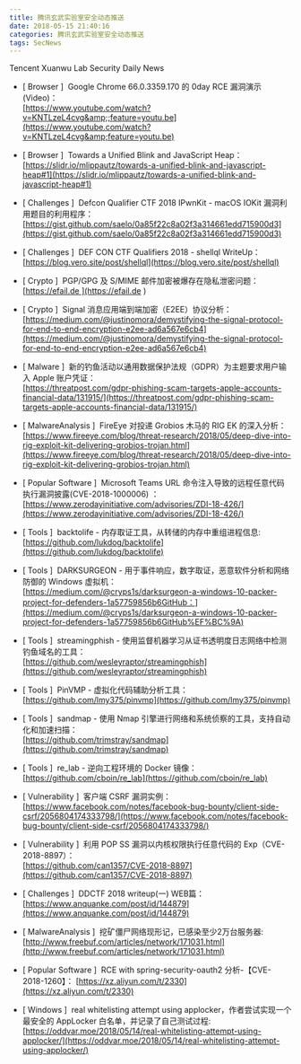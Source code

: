 ```yaml
---
title: 腾讯玄武实验室安全动态推送
date: 2018-05-15 21:40:16
categories: 腾讯玄武实验室安全动态推送
tags: SecNews
---
```


Tencent Xuanwu Lab Security Daily News  
* [ Browser ]  Google Chrome 66.0.3359.170 的 0day RCE 漏洞演示(Video)：   
[https://www.youtube.com/watch?v=KNTLzeL4cvg&amp;;feature=youtu.be](https://www.youtube.com/watch?v=KNTLzeL4cvg&amp;feature=youtu.be)  

* [ Browser ]  Towards a Unified Blink and JavaScript Heap：   
[https://slidr.io/mlippautz/towards-a-unified-blink-and-javascript-heap#1](https://slidr.io/mlippautz/towards-a-unified-blink-and-javascript-heap#1)  

* [ Challenges ]  Defcon Qualifier CTF 2018 IPwnKit - macOS IOKit 漏洞利用题目的利用程序：   
[https://gist.github.com/saelo/0a85f22c8a02f3a314661edd715900d3](https://gist.github.com/saelo/0a85f22c8a02f3a314661edd715900d3)  

* [ Challenges ]  DEF CON CTF Qualifiers 2018 - shellql WriteUp：   
[https://blog.vero.site/post/shellql](https://blog.vero.site/post/shellql)  

* [ Crypto ]  PGP/GPG 及 S/MIME 邮件加密被爆存在隐私泄密问题：   
[https://efail.de ](https://efail.de )  

* [ Crypto ]  Signal 消息应用端到端加密（E2EE）协议分析：   
[https://medium.com/@justinomora/demystifying-the-signal-protocol-for-end-to-end-encryption-e2ee-ad6a567e6cb4](https://medium.com/@justinomora/demystifying-the-signal-protocol-for-end-to-end-encryption-e2ee-ad6a567e6cb4)  

* [ Malware ]  新的钓鱼活动以通用数据保护法规（GDPR）为主题要求用户输入 Apple 账户凭证：   
[https://threatpost.com/gdpr-phishing-scam-targets-apple-accounts-financial-data/131915/](https://threatpost.com/gdpr-phishing-scam-targets-apple-accounts-financial-data/131915/)  

* [ MalwareAnalysis ]  FireEye 对投递 Grobios 木马的 RIG EK 的深入分析：   
[https://www.fireeye.com/blog/threat-research/2018/05/deep-dive-into-rig-exploit-kit-delivering-grobios-trojan.html](https://www.fireeye.com/blog/threat-research/2018/05/deep-dive-into-rig-exploit-kit-delivering-grobios-trojan.html)  

* [ Popular Software ]  Microsoft Teams URL 命令注入导致的远程任意代码执行漏洞披露(CVE-2018-1000006) ：   
[https://www.zerodayinitiative.com/advisories/ZDI-18-426/](https://www.zerodayinitiative.com/advisories/ZDI-18-426/)  

* [ Tools ]  backtolife - 内存取证工具，从转储的内存中重组进程信息:   
[https://github.com/lukdog/backtolife](https://github.com/lukdog/backtolife)  

* [ Tools ]  DARKSURGEON - 用于事件响应，数字取证，恶意软件分析和网络防御的 Windows 虚拟机：  
[https://medium.com/@cryps1s/darksurgeon-a-windows-10-packer-project-for-defenders-1a57759856b6GitHub：](https://medium.com/@cryps1s/darksurgeon-a-windows-10-packer-project-for-defenders-1a57759856b6GitHub%EF%BC%9A)  

* [ Tools ]  streamingphish - 使用监督机器学习从证书透明度日志网络中检测钓鱼域名的工具：   
[https://github.com/wesleyraptor/streamingphish](https://github.com/wesleyraptor/streamingphish)  

* [ Tools ]  PinVMP - 虚拟化代码辅助分析工具：   
[https://github.com/lmy375/pinvmp](https://github.com/lmy375/pinvmp)  

* [ Tools ]  sandmap - 使用 Nmap 引擎进行网络和系统侦察的工具，支持自动化和加速扫描：   
[https://github.com/trimstray/sandmap](https://github.com/trimstray/sandmap)  

* [ Tools ]  re_lab - 逆向工程环境的 Docker 镜像：   
[https://github.com/cboin/re_lab](https://github.com/cboin/re_lab)  

* [ Vulnerability ]  客户端 CSRF 漏洞实例：   
[https://www.facebook.com/notes/facebook-bug-bounty/client-side-csrf/2056804174333798/](https://www.facebook.com/notes/facebook-bug-bounty/client-side-csrf/2056804174333798/)  

* [ Vulnerability ]  利用 POP SS 漏洞以内核权限执行任意代码的 Exp（CVE-2018-8897）：   
[https://github.com/can1357/CVE-2018-8897](https://github.com/can1357/CVE-2018-8897)  

* [ Challenges ]  DDCTF 2018 writeup(一) WEB篇： 
[https://www.anquanke.com/post/id/144879](https://www.anquanke.com/post/id/144879)  

* [ MalwareAnalysis ]  挖矿僵尸网络现形记，已感染至少2万台服务器: 
[http://www.freebuf.com/articles/network/171031.html](http://www.freebuf.com/articles/network/171031.html)  

* [ Popular Software ]  RCE with spring-security-oauth2 分析-【CVE-2018-1260】： 
[https://xz.aliyun.com/t/2330](https://xz.aliyun.com/t/2330)  

* [ Windows ]  real whitelisting attempt using applocker，作者尝试实现一个最安全的 AppLocker 白名单，并记录了自己测试过程: 
[https://oddvar.moe/2018/05/14/real-whitelisting-attempt-using-applocker/](https://oddvar.moe/2018/05/14/real-whitelisting-attempt-using-applocker/)  

